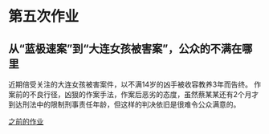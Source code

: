 # 第五次作业

## 从“蓝极速案”到“大连女孩被害案”，公众的不满在哪里
  近期倍受关注的大连女孩被害案件，以不满14岁的凶手被收容教养3年而告终。
  作案前的不良行径，凶狠的作案手法，作案后恶劣的态度，虽然蔡某某还有2个月才到达刑法中的限制刑事责任年龄，但这样的判决依旧是很难令公众满意的。


[之前的作业](https://github.com/cheerupyxolive/keshihuazuoye/blob/master/previoushw.md)
